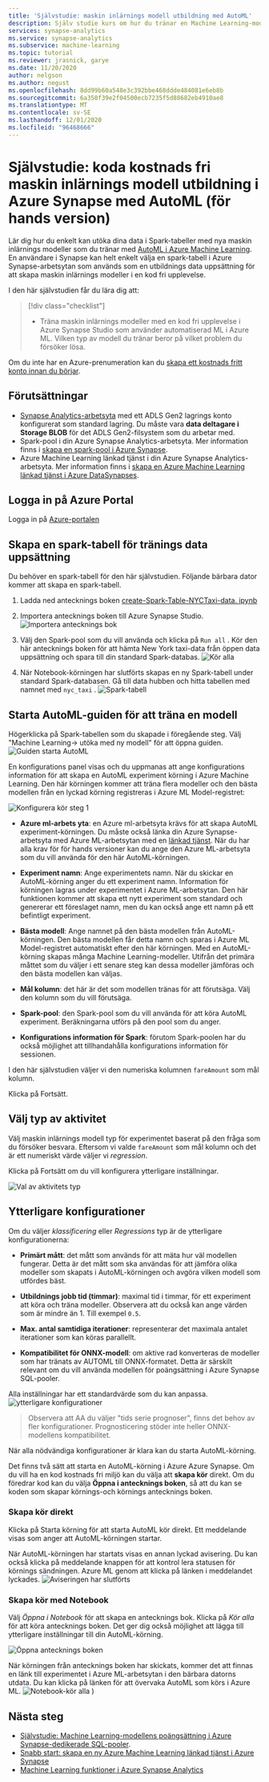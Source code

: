 ```yaml
---
title: 'Självstudie: maskin inlärnings modell utbildning med AutoML'
description: Själv studie kurs om hur du tränar en Machine Learning-modell i Azure Synapse med hjälp av AutoML.
services: synapse-analytics
ms.service: synapse-analytics
ms.subservice: machine-learning
ms.topic: tutorial
ms.reviewer: jrasnick, garye
ms.date: 11/20/2020
author: nelgson
ms.author: negust
ms.openlocfilehash: 8dd99b60a548e3c392bbe468ddde484081e6eb8b
ms.sourcegitcommit: 6a350f39e2f04500ecb7235f5d88682eb4910ae8
ms.translationtype: MT
ms.contentlocale: sv-SE
ms.lasthandoff: 12/01/2020
ms.locfileid: "96468666"
---
```

# <a name="tutorial-code-free-machine-learning-model-training-in-azure-synapse-with-automl-preview"></a>Självstudie: koda kostnads fri maskin inlärnings modell utbildning i Azure Synapse med AutoML (för hands version)

Lär dig hur du enkelt kan utöka dina data i Spark-tabeller med nya maskin inlärnings modeller som du tränar med [AutoML i Azure Machine Learning](https://docs.microsoft.com/azure/machine-learning/concept-automated-ml).  En användare i Synapse kan helt enkelt välja en spark-tabell i Azure Synapse-arbetsytan som används som en utbildnings data uppsättning för att skapa maskin inlärnings modeller i en kod fri upplevelse.

I den här självstudien får du lära dig att:

> [!div class="checklist"]
> - Träna maskin inlärnings modeller med en kod fri upplevelse i Azure Synapse Studio som använder automatiserad ML i Azure ML. Vilken typ av modell du tränar beror på vilket problem du försöker lösa.

Om du inte har en Azure-prenumeration kan du [skapa ett kostnads fritt konto innan du börjar](https://azure.microsoft.com/free/).

## <a name="prerequisites"></a>Förutsättningar

- [Synapse Analytics-arbetsyta](../get-started-create-workspace.md) med ett ADLS Gen2 lagrings konto konfigurerat som standard lagring. Du måste vara **data deltagare i Storage BLOB** för det ADLS Gen2-filsystem som du arbetar med.
- Spark-pool i din Azure Synapse Analytics-arbetsyta. Mer information finns i [skapa en spark-pool i Azure Synapse](../quickstart-create-sql-pool-studio.md).
- Azure Machine Learning länkad tjänst i din Azure Synapse Analytics-arbetsyta. Mer information finns i [skapa en Azure Machine Learning länkad tjänst i Azure DataSynapses](quickstart-integrate-azure-machine-learning.md).

## <a name="sign-in-to-the-azure-portal"></a>Logga in på Azure Portal

Logga in på [Azure-portalen](https://portal.azure.com/)

## <a name="create-a-spark-table-for-training-dataset"></a>Skapa en spark-tabell för tränings data uppsättning

Du behöver en spark-tabell för den här självstudien. Följande bärbara dator kommer att skapa en spark-tabell.

1. Ladda ned antecknings boken [create-Spark-Table-NYCTaxi-data. ipynb](https://go.microsoft.com/fwlink/?linkid=2149229)

1. Importera antecknings boken till Azure Synapse Studio.
![Importera antecknings bok](media/tutorial-automl-wizard/tutorial-automl-wizard-00a.png)

1. Välj den Spark-pool som du vill använda och klicka på `Run all` . Kör den här antecknings boken för att hämta New York taxi-data från öppen data uppsättning och spara till din standard Spark-databas.
![Kör alla](media/tutorial-automl-wizard/tutorial-automl-wizard-00b.png)

1. När Notebook-körningen har slutförts skapas en ny Spark-tabell under standard Spark-databasen. Gå till data hubben och hitta tabellen med namnet med `nyc_taxi` .
![Spark-tabell](media/tutorial-automl-wizard/tutorial-automl-wizard-00c.png)

## <a name="launch-automl-wizard-to-train-a-model"></a>Starta AutoML-guiden för att träna en modell

Högerklicka på Spark-tabellen som du skapade i föregående steg. Välj "Machine Learning-> utöka med ny modell" för att öppna guiden.
![Guiden starta AutoML](media/tutorial-automl-wizard/tutorial-automl-wizard-00d.png)

En konfigurations panel visas och du uppmanas att ange konfigurations information för att skapa en AutoML experiment körning i Azure Machine Learning. Den här körningen kommer att träna flera modeller och den bästa modellen från en lyckad körning registreras i Azure ML Model-registret:

![Konfigurera kör steg 1](media/tutorial-automl-wizard/tutorial-automl-wizard-configure-run-00a.png)

- **Azure ml-arbets yta**: en Azure ml-arbetsyta krävs för att skapa AutoML experiment-körningen. Du måste också länka din Azure Synapse-arbetsyta med Azure ML-arbetsytan med en [länkad tjänst](quickstart-integrate-azure-machine-learning.md). När du har alla krav för för hands versioner kan du ange den Azure ML-arbetsyta som du vill använda för den här AutoML-körningen.

- **Experiment namn**: Ange experimentets namn. När du skickar en AutoML-körning anger du ett experiment namn. Information för körningen lagras under experimentet i Azure ML-arbetsytan. Den här funktionen kommer att skapa ett nytt experiment som standard och genererar ett föreslaget namn, men du kan också ange ett namn på ett befintligt experiment.

- **Bästa modell**: Ange namnet på den bästa modellen från AutoML-körningen. Den bästa modellen får detta namn och sparas i Azure ML Model-registret automatiskt efter den här körningen. Med en AutoML-körning skapas många Machine Learning-modeller. Utifrån det primära måttet som du väljer i ett senare steg kan dessa modeller jämföras och den bästa modellen kan väljas.

- **Mål kolumn**: det här är det som modellen tränas för att förutsäga. Välj den kolumn som du vill förutsäga.

- **Spark-pool**: den Spark-pool som du vill använda för att köra AutoML experiment. Beräkningarna utförs på den pool som du anger.

- **Konfigurations information för Spark**: förutom Spark-poolen har du också möjlighet att tillhandahålla konfigurations information för sessionen.

I den här självstudien väljer vi den numeriska kolumnen `fareAmount` som mål kolumn.

Klicka på Fortsätt.

## <a name="choose-task-type"></a>Välj typ av aktivitet

Välj maskin inlärnings modell typ för experimentet baserat på den fråga som du försöker besvara. Eftersom vi valde `fareAmount` som mål kolumn och det är ett numeriskt värde väljer vi *regression*.

Klicka på Fortsätt om du vill konfigurera ytterligare inställningar.

![Val av aktivitets typ](media/tutorial-automl-wizard/tutorial-automl-wizard-configure-run-00b.png)

## <a name="additional-configurations"></a>Ytterligare konfigurationer

Om du väljer *klassificering* eller *Regressions* typ är de ytterligare konfigurationerna:

- **Primärt mått**: det mått som används för att mäta hur väl modellen fungerar. Detta är det mått som ska användas för att jämföra olika modeller som skapats i AutoML-körningen och avgöra vilken modell som utfördes bäst.

- **Utbildnings jobb tid (timmar)**: maximal tid i timmar, för ett experiment att köra och träna modeller. Observera att du också kan ange värden som är mindre än 1. Till exempel `0.5`.

- **Max. antal samtidiga iterationer**: representerar det maximala antalet iterationer som kan köras parallellt.

- **Kompatibilitet för ONNX-modell**: om aktive rad konverteras de modeller som har tränats av AUTOML till ONNX-formatet. Detta är särskilt relevant om du vill använda modellen för poängsättning i Azure Synapse SQL-pooler.

Alla inställningar har ett standardvärde som du kan anpassa.
![ytterligare konfigurationer](media/tutorial-automl-wizard/tutorial-automl-wizard-configure-run-00c.png)

> Observera att AA du väljer "tids serie prognoser", finns det behov av fler konfigurationer. Prognosticering stöder inte heller ONNX-modellens kompatibilitet.

När alla nödvändiga konfigurationer är klara kan du starta AutoML-körning.

Det finns två sätt att starta en AutoML-körning i Azure Azure Synapse. Om du vill ha en kod kostnads fri miljö kan du välja att **skapa kör** direkt. Om du föredrar kod kan du välja **Öppna i antecknings boken**, så att du kan se koden som skapar körnings-och körnings antecknings boken.

### <a name="create-run-directly"></a>Skapa kör direkt

Klicka på Starta körning för att starta AutoML kör direkt. Ett meddelande visas som anger att AutoML-körningen startar.

När AutoML-körningen har startats visas en annan lyckad avisering. Du kan också klicka på meddelande knappen för att kontrol lera statusen för körnings sändningen.
Azure ML genom att klicka på länken i meddelandet lyckades.
![Aviseringen har slutförts](media/tutorial-automl-wizard/tutorial-automl-wizard-configure-run-00d.png)

### <a name="create-run-with-notebook"></a>Skapa kör med Notebook

Välj *Öppna i Notebook* för att skapa en antecknings bok. Klicka på *Kör alla* för att köra antecknings boken.
Det ger dig också möjlighet att lägga till ytterligare inställningar till din AutoML-körning.

![Öppna antecknings boken](media/tutorial-automl-wizard/tutorial-automl-wizard-configure-run-00e.png)

När körningen från antecknings boken har skickats, kommer det att finnas en länk till experimentet i Azure ML-arbetsytan i den bärbara datorns utdata. Du kan klicka på länken för att övervaka AutoML som körs i Azure ML.
![Notebook-kör alla ](media/tutorial-automl-wizard/tutorial-automl-wizard-configure-run-00f.png) )

## <a name="next-steps"></a>Nästa steg

- [Självstudie: Machine Learning-modellens poängsättning i Azure Synapse-dedikerade SQL-pooler](tutorial-sql-pool-model-scoring-wizard.md).
- [Snabb start: skapa en ny Azure Machine Learning länkad tjänst i Azure Synapse](quickstart-integrate-azure-machine-learning.md)
- [Machine Learning funktioner i Azure Synapse Analytics](what-is-machine-learning.md)
